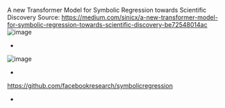 A new Transformer Model for Symbolic Regression towards Scientific Discovery
Source: https://medium.com/sinicx/a-new-transformer-model-for-symbolic-regression-towards-scientific-discovery-be72548014ac
![image](https://github.com/user-attachments/assets/64c0fe86-2900-43e0-a9d6-42c00b35910e)

-
![image](https://github.com/user-attachments/assets/b416763c-8656-491c-8ac0-2e659446cbad)

-
https://github.com/facebookresearch/symbolicregression

-

